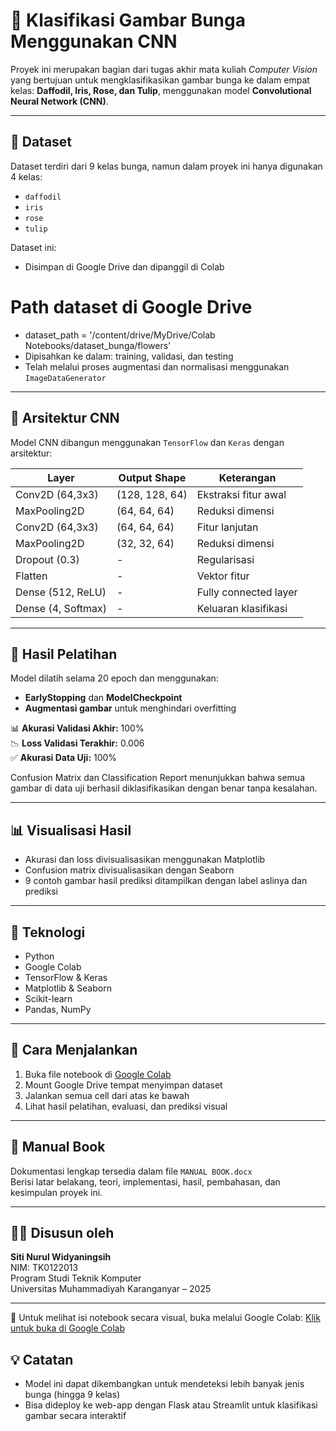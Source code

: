 # 🌸 Klasifikasi Gambar Bunga Menggunakan CNN

Proyek ini merupakan bagian dari tugas akhir mata kuliah *Computer Vision* yang bertujuan untuk mengklasifikasikan gambar bunga ke dalam empat kelas: **Daffodil, Iris, Rose, dan Tulip**, menggunakan model **Convolutional Neural Network (CNN)**.

---

## 📁 Dataset

Dataset terdiri dari 9 kelas bunga, namun dalam proyek ini hanya digunakan 4 kelas:
- `daffodil`
- `iris`
- `rose`
- `tulip`

Dataset ini:
- Disimpan di Google Drive dan dipanggil di Colab
 # Path dataset di Google Drive
- dataset_path = '/content/drive/MyDrive/Colab Notebooks/dataset_bunga/flowers'
- Dipisahkan ke dalam: training, validasi, dan testing
- Telah melalui proses augmentasi dan normalisasi menggunakan `ImageDataGenerator`

---

## 🧠 Arsitektur CNN

Model CNN dibangun menggunakan `TensorFlow` dan `Keras` dengan arsitektur:

| Layer             | Output Shape      | Keterangan              |
|------------------|-------------------|-------------------------|
| Conv2D (64,3x3)   | (128, 128, 64)    | Ekstraksi fitur awal    |
| MaxPooling2D      | (64, 64, 64)      | Reduksi dimensi         |
| Conv2D (64,3x3)   | (64, 64, 64)      | Fitur lanjutan          |
| MaxPooling2D      | (32, 32, 64)      | Reduksi dimensi         |
| Dropout (0.3)     | -                 | Regularisasi            |
| Flatten           | -                 | Vektor fitur            |
| Dense (512, ReLU) | -                 | Fully connected layer   |
| Dense (4, Softmax)| -                 | Keluaran klasifikasi    |

---

## 🧪 Hasil Pelatihan

Model dilatih selama 20 epoch dan menggunakan:
- **EarlyStopping** dan **ModelCheckpoint**
- **Augmentasi gambar** untuk menghindari overfitting

📊 **Akurasi Validasi Akhir:** 100%  
📉 **Loss Validasi Terakhir:** 0.006  
✅ **Akurasi Data Uji:** 100%

Confusion Matrix dan Classification Report menunjukkan bahwa semua gambar di data uji berhasil diklasifikasikan dengan benar tanpa kesalahan.

---

## 📊 Visualisasi Hasil

- Akurasi dan loss divisualisasikan menggunakan Matplotlib
- Confusion matrix divisualisasikan dengan Seaborn
- 9 contoh gambar hasil prediksi ditampilkan dengan label aslinya dan prediksi

---

## 🔧 Teknologi

- Python
- Google Colab
- TensorFlow & Keras
- Matplotlib & Seaborn
- Scikit-learn
- Pandas, NumPy

---

## 🚀 Cara Menjalankan

1. Buka file notebook di [Google Colab](https://colab.research.google.com)
2. Mount Google Drive tempat menyimpan dataset
3. Jalankan semua cell dari atas ke bawah
4. Lihat hasil pelatihan, evaluasi, dan prediksi visual

---

## 📄 Manual Book

Dokumentasi lengkap tersedia dalam file `MANUAL BOOK.docx`  
Berisi latar belakang, teori, implementasi, hasil, pembahasan, dan kesimpulan proyek ini.

---

## 👩‍💻 Disusun oleh

**Siti Nurul Widyaningsih**  
NIM: TK0122013  
Program Studi Teknik Komputer  
Universitas Muhammadiyah Karanganyar – 2025

---
📄 Untuk melihat isi notebook secara visual, buka melalui Google Colab:
[Klik untuk buka di Google Colab](https://colab.research.google.com/github/nurulwidya4/klasifikasi-bunga-CNN/blob/main/klasifikasi_bunga_CNN.ipynb)


## 💡 Catatan

- Model ini dapat dikembangkan untuk mendeteksi lebih banyak jenis bunga (hingga 9 kelas)
- Bisa dideploy ke web-app dengan Flask atau Streamlit untuk klasifikasi gambar secara interaktif
